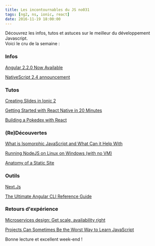 ```yaml
---
title: Les incontournables du JS no031
tags: [ng2, ns, ionic, react]
date: 2016-11-19 18:00:00
---
```


Découvrez les infos, tutos et astuces sur le meilleur du développement Javascript.  
Voici le cru de la semaine :   

### Infos

[Angular 2.2.0 Now Available](http://angularjs.blogspot.fr/2016/11/angular-220-now-available.html)  
  
[NativeScript 2.4 announcement](https://www.nativescript.org/blog/nativescript-2.4-announcement)  

### Tutos

[Creating Slides in Ionic 2](http://blog.ionic.io/creating-slides-in-ionic-2/)  
  
[Getting Started with React Native in 20 Minutes](https://medium.com/code-life/getting-started-with-react-native-in-20-minutes-15ea90062094)  
  
[Building a Pokedex with React](https://www.codementor.io/react/tutorial/building-a-pokedex-with-react-1)  

### (Re)Découvertes

[What is Isomorphic JavaScript and What Can it Help With](https://appendto.com/2016/11/what-is-isomorphic-javascript-and-what-can-it-help-with/)  
  
[Running NodeJS on Linux on Windows (with no VM)](https://hackernoon.com/running-nodejs-on-linux-on-windows-88bd12993bae)  
  
[Anatomy of a Static Site](http://andrewhfarmer.com/static-site-anatomy/)  

### Outils  

[Next.Js](https://medium.com/javascript-mantra/next-js-53e9cf4da5af)  
  
[The Ultimate Angular CLI Reference Guide](https://www.sitepoint.com/ultimate-angular-cli-reference/)  

### Retours d'expérience

[Microservices design: Get scale, availability right](http://techbeacon.com/microservices-design-get-scale-availability-right)  
  
[Projects Can Sometimes Be the Worst Way to Learn JavaScript](https://www.sitepoint.com/projects-can-sometimes-be-the-worst-way-to-learn-javascript/)  

Bonne lecture et excellent week-end !  

